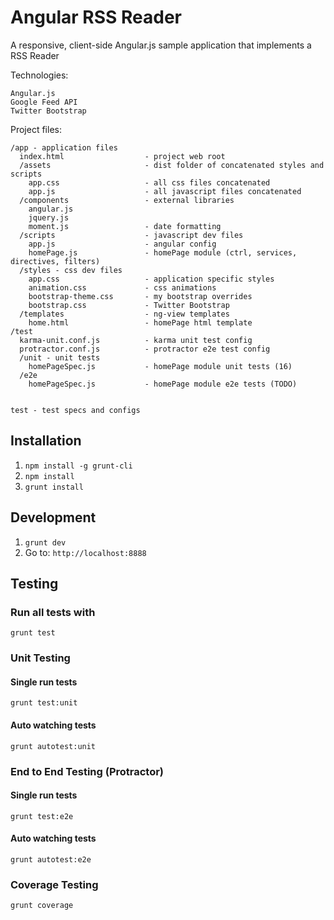 # Angular RSS Reader

A responsive, client-side Angular.js sample application that implements a RSS Reader

Technologies:

    Angular.js
    Google Feed API
    Twitter Bootstrap

Project files:

    /app - application files
      index.html                  - project web root
      /assets                     - dist folder of concatenated styles and scripts
        app.css                   - all css files concatenated
        app.js                    - all javascript files concatenated
      /components                 - external libraries
        angular.js
        jquery.js
        moment.js                 - date formatting
      /scripts                    - javascript dev files
        app.js                    - angular config
        homePage.js               - homePage module (ctrl, services, directives, filters)
      /styles - css dev files
        app.css                   - application specific styles
        animation.css             - css animations
        bootstrap-theme.css       - my bootstrap overrides
        bootstrap.css             - Twitter Bootstrap
      /templates                  - ng-view templates
        home.html                 - homePage html template
    /test
      karma-unit.conf.js          - karma unit test config
      protractor.conf.js          - protractor e2e test config
      /unit - unit tests
        homePageSpec.js           - homePage module unit tests (16)
      /e2e
        homePageSpec.js           - homePage module e2e tests (TODO)


    test - test specs and configs

## Installation

1. `npm install -g grunt-cli`
2. `npm install`
3. `grunt install`

## Development

1. `grunt dev`
2. Go to: `http://localhost:8888`

## Testing

### Run all tests with
`grunt test` 

### Unit Testing

#### Single run tests
`grunt test:unit` 

#### Auto watching tests
`grunt autotest:unit`

### End to End Testing (Protractor)

#### Single run tests
`grunt test:e2e` 

#### Auto watching tests
`grunt autotest:e2e`

### Coverage Testing

`grunt coverage`
